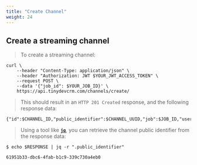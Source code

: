 ```yaml
---
title: "Create Channel"
weight: 24
---
```


## Create a streaming channel

> To create a streaming channel:

```shell
curl \
    --header "Content-Type: application/json" \
    --header "Authorization: JWT $YOUR_JWT_ACCESS_TOKEN" \
    --request POST \
    --data '{"job_id": $YOUR_JOB_ID}' \
    https://api.tinydevcrm.com/channels/create/
```

> This should result in an `HTTP 201 Created` response, and the following
> response data:

```shell
{"id":$CHANNEL_ID,"public_identifier":$CHANNEL_UUID,"job":$JOB_ID,"user":$USER_ID}
```

> Using a tool like [**`jq`**](https://github.com/stedolan/jq), you can retrieve
> the channel public identifier from the response data:

```shell
$ echo $RESPONSE | jq -r ".public_identifier"

61951b33-dbc6-4fab-b1c9-339c730a4eb0
```
